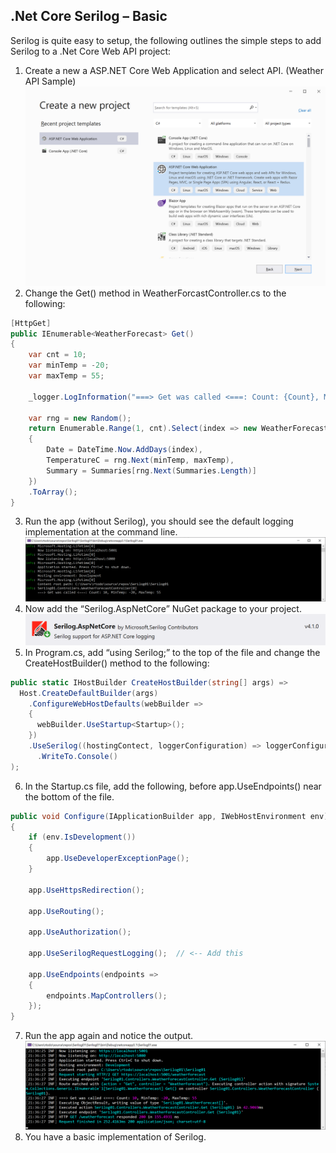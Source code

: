 ## .Net Core Serilog – Basic

Serilog is quite easy to setup, the following outlines the simple steps to add Serilog to a .Net Core Web API project:
1.	Create a new a ASP.NET Core Web Application and select API. (Weather API Sample)
  ![Image alt text](Images/VS-New-Dialog.png?raw=true)
2.	Change the Get() method in WeatherForcastController.cs to the following:
  ```C#
  [HttpGet]
  public IEnumerable<WeatherForecast> Get()
  {
      var cnt = 10;
      var minTemp = -20;
      var maxTemp = 55;

      _logger.LogInformation("===> Get was called <===: Count: {Count}, MinTemp: {MinTemp}, MaxTemp: {MaxTemp}", cnt, minTemp, maxTemp);

      var rng = new Random();
      return Enumerable.Range(1, cnt).Select(index => new WeatherForecast
      {
          Date = DateTime.Now.AddDays(index),
          TemperatureC = rng.Next(minTemp, maxTemp),
          Summary = Summaries[rng.Next(Summaries.Length)]
      })
      .ToArray();
  }
  ```
3.	Run the app (without Serilog), you should see the default logging implementation at the command line.
  ![Image alt text](Images/Console-Non-Serilog.png?raw=true)
4.	Now add the “Serilog.AspNetCore” NuGet package to your project.
    ![Image alt text](Images/NuGet-Serilog.png?raw=true)
5.	In Program.cs, add “using Serilog;” to the top of the file and change the  CreateHostBuilder() method to the following:
  ```C#
  public static IHostBuilder CreateHostBuilder(string[] args) =>
    Host.CreateDefaultBuilder(args)
      .ConfigureWebHostDefaults(webBuilder =>
      {
        webBuilder.UseStartup<Startup>();
      })
      .UseSerilog((hostingContect, loggerConfiguration) => loggerConfiguration
        .WriteTo.Console()
  );
  ```
6.	In the Startup.cs file, add the following, before app.UseEndpoints() near the bottom of the file.
  ```C#
  public void Configure(IApplicationBuilder app, IWebHostEnvironment env)
  {
      if (env.IsDevelopment())
      {
          app.UseDeveloperExceptionPage();
      }

      app.UseHttpsRedirection();

      app.UseRouting();

      app.UseAuthorization();

      app.UseSerilogRequestLogging();  // <-- Add this

      app.UseEndpoints(endpoints =>
      {
          endpoints.MapControllers();
      });
  }
  ```
7.	Run the app again and notice the output.
  ![Image alt text](Images/Console-Serilog.png?raw=true)
8.  You have a basic implementation of Serilog.

